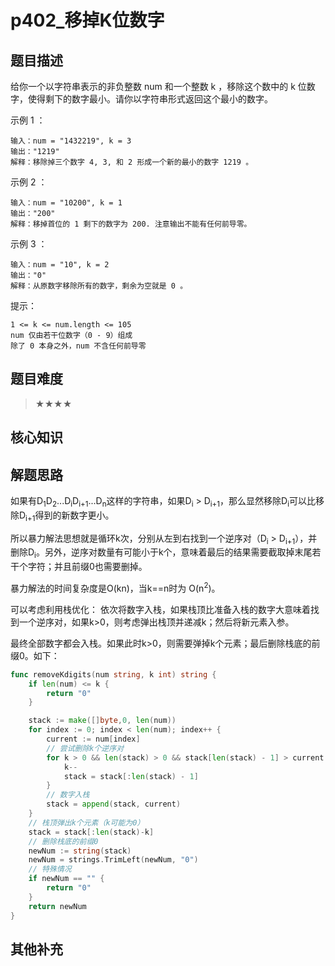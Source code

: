 # p402_移掉K位数字
## 题目描述
给你一个以字符串表示的非负整数 num 和一个整数 k ，移除这个数中的 k 位数字，使得剩下的数字最小。请你以字符串形式返回这个最小的数字。

 
示例 1 ：
```
输入：num = "1432219", k = 3
输出："1219"
解释：移除掉三个数字 4, 3, 和 2 形成一个新的最小的数字 1219 。
```
示例 2 ：
```
输入：num = "10200", k = 1
输出："200"
解释：移掉首位的 1 剩下的数字为 200. 注意输出不能有任何前导零。
```
示例 3 ：
```
输入：num = "10", k = 2
输出："0"
解释：从原数字移除所有的数字，剩余为空就是 0 。
```
 

提示：
```
1 <= k <= num.length <= 105
num 仅由若干位数字（0 - 9）组成
除了 0 本身之外，num 不含任何前导零
```

## 题目难度
> ★★★★
## 核心知识

## 解题思路
如果有D<sub>1</sub>D<sub>2</sub>...D<sub>i</sub>D<sub>i+1</sub>...D<sub>n</sub>这样的字符串，如果D<sub>i</sub> > D<sub>i+1</sub>，那么显然移除D<sub>i</sub>可以比移除D<sub>i+1</sub>得到的新数字更小。

所以暴力解法思想就是循环k次，分别从左到右找到一个逆序对（D<sub>i</sub> > D<sub>i+1</sub>），并删除D<sub>i</sub>。另外，逆序对数量有可能小于k个，意味着最后的结果需要截取掉末尾若干个字符；并且前缀0也需要删掉。

暴力解法的时间复杂度是O(kn)，当k==n时为 O(n<sup>2</sup>)。

可以考虑利用栈优化：
依次将数字入栈，如果栈顶比准备入栈的数字大意味着找到一个逆序对，如果k>0，则考虑弹出栈顶并递减k；然后将新元素入参。

最终全部数字都会入栈。如果此时k>0，则需要弹掉k个元素；最后删除栈底的前缀0。如下：

```go
func removeKdigits(num string, k int) string {
    if len(num) <= k {
        return "0"
    }

    stack := make([]byte,0, len(num))
    for index := 0; index < len(num); index++ {
        current := num[index]
        // 尝试删除k个逆序对
        for k > 0 && len(stack) > 0 && stack[len(stack) - 1] > current {
            k--
            stack = stack[:len(stack) - 1]
        }
        // 数字入栈
        stack = append(stack, current)
    }
    // 栈顶弹出k个元素（k可能为0）
    stack = stack[:len(stack)-k]
    // 删除栈底的前缀0
    newNum := string(stack)
	newNum = strings.TrimLeft(newNum, "0")
    // 特殊情况
    if newNum == "" {
        return "0"
    }
    return newNum
}


```

## 其他补充
